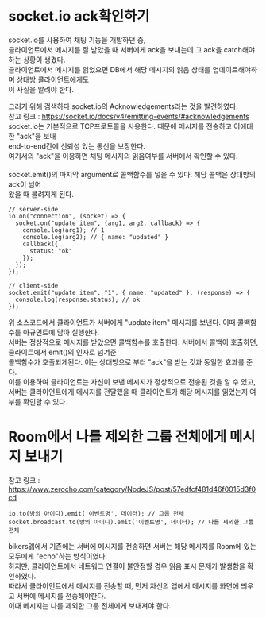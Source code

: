 # socket.io ack확인하기

socket.io를 사용하여 채팅 기능을 개발하던 중,<br>
클라이언트에서 메시지를 잘 받았을 때 서버에게 ack을 보내는데 그 ack을 catch해야 하는 상황이 생겼다.<br>
클라이언트에서 메시지를 읽었으면 DB에서 해당 메시지의 읽음 상태를 업데이트해야하며 상대방 클라이언트에게도<br>
이 사실을 알려야 한다.<br>

그러기 위해 검색하다 socket.io의 Acknowledgements라는 것을 발견하였다.<br>
참고 링크 : https://socket.io/docs/v4/emitting-events/#acknowledgements<br>
socket.io는 기본적으로 TCP프로토콜을 사용한다. 때문에 메시지를 전송하고 이에대한 "ack"을 보내<br>
end-to-end간에 신뢰성 있는 통신을 보장한다.<br>
여기서의 "ack"을 이용하면 채팅 메시지의 읽음여부를 서버에서 확인할 수 있다.<br>
<br>
socket.emit()의 마지막 argument로 콜백함수를 넣을 수 있다. 해당 콜백은 상대방의 ack이 넘어<br>
왔을 때 불려지게 된다.<br>

```
// server-side
io.on("connection", (socket) => {
  socket.on("update item", (arg1, arg2, callback) => {
    console.log(arg1); // 1
    console.log(arg2); // { name: "updated" }
    callback({
      status: "ok"
    });
  });
});

// client-side
socket.emit("update item", "1", { name: "updated" }, (response) => {
  console.log(response.status); // ok
});
```
위 소스코드에서 클라이언트가 서버에게 "update item" 메시지를 보낸다. 이때 콜백함수를 아규먼트에 담아 실행한다.<br>
서버는 정상적으로 메시지를 받았으면 콜백함수를 호출한다. 서버에서 콜백이 호출하면, 클라이트에서 emit()의 인자로 넘겨준<br>
콜백함수가 호출되게된다. 이는 상대방으로 부터 "ack"을 받는 것과 동일한 효과를 준다.<br>
이를 이용하여 클라이언트는 자신이 보낸 메시지가 정상적으로 전송된 것을 알 수 있고,<br>
서버는 클라이언트에게 메시지를 전달했을 때 클라이언트가 해당 메시지를 읽었는지 여부를 확인할 수 있다.

# Room에서 나를 제외한 그룹 전체에게 메시지 보내기
참고 링크 : https://www.zerocho.com/category/NodeJS/post/57edfcf481d46f0015d3f0cd<br>
```
io.to(방의 아이디).emit('이벤트명', 데이터); // 그룹 전체
socket.broadcast.to(방의 아이디).emit('이벤트명', 데이터); // 나를 제외한 그룹 전체
```

bikers앱에서 기존에는 서버에 메시지를 전송하면 서버는 해당 메시지를 Room에 있는 모두에게 "echo"하는 방식이였다.<br>
하지만, 클라이언트에서 네트워크 연결이 불안정할 경우 읽음 표시 문제가 발생함을 확인하였다.<br>
따라서 클라이언트에서 메시지를 전송할 때, 먼저 자신의 앱에서 메시지를 화면에 띄우고 서버에 메시지를 전송해야한다.<br>
이때 메시지는 나를 제외한 그룹 전체에게 보내져야 한다.
